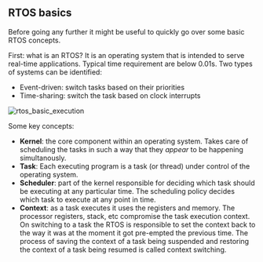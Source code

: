 ## RTOS basics
Before going any further it might be useful to quickly go over some basic RTOS concepts.

First: what is an RTOS? It is an operating system that is intended to serve real-time applications. Typical time requirement are below 0.01s. Two types of systems can be identified:
- Event-driven: switch tasks based on their priorities
- Time-sharing: switch the task based on clock interrupts

![rtos_basic_execution](https://maksimdrachov.github.io/zephyr-rtos-tutorial/images/rtos_basic_execution.gif)

Some key concepts:
- **Kernel**: the core component within an operating system. Takes care of scheduling the tasks in such a way that they *appear* to be happening simultanously.
- **Task**: Each executing program is a task (or thread) under control of the operating system.
- **Scheduler**: part of the kernel responsible for deciding which task should be executing at any particular time. The scheduling policy decides which task to execute at any point in time.
- **Context**: as a task executes it uses the registers and memory. The processor registers, stack, etc compromise the task execution context. On switching to a task the RTOS is responsible to set the context back to the way it was at the moment it got pre-empted the previous time. The process of saving the context of a task being suspended and restoring the context of a task being resumed is called context switching.